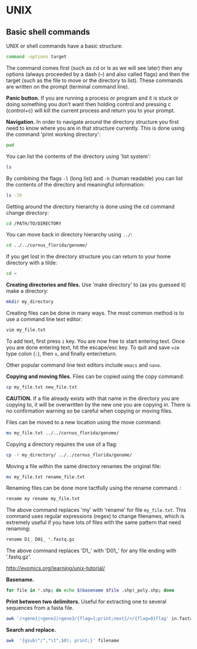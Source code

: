 # UNIX

## Basic shell commands

UNIX or shell commands have a basic structure:

```bash
command -options target
```

The command comes first (such as cd or ls as we will see later) then any options (always proceeded by a dash (–) and also called flags) and then the target (such as the file to move or the directory to list). These commands are written on the prompt (terminal command line).

__Panic button.__ If you are running a process or program and it is stuck or doing something you don’t want then holding control and pressing c (control+c) will kill the current process and return you to your prompt.

__Navigation.__ In order to navigate around the directory structure you first need to know where you are in that structure currently. This is done using the command 'print working directory':

```bash
pwd
```

You can list the contents of the directory using 'list system':

```bash
ls
```

By combining the flags `-l` (long list) and `-h` (human readable) you can list the contents of the directory and meaningful information:

```bash
ls -lh
```

Getting around the directory hierarchy is done using the cd command change directory:

```bash
cd /PATH/TO/DIRECTORY
```

You can move back in directory hierarchy using `../`:

```bash
cd ../../cornus_florida/genome/
```

If you get lost in the directory structure you can return to your home directory with a tilde:

```bash
cd ~
```

__Creating directories and files.__ Use 'make directory' to (as you guessed it) make a directory:

```bash
mkdir my_directory
```

Creating files can be done in many ways. The most common method is to use a command line text editor:

```bash
vim my_file.txt
```

To add text, first press `i` key. You are now free to start entering text. Once you are done entering text, hit the escape/esc key. To quit and save `vim` type colon (`:`), then `x`, and finally enter/return.

Other popular command line text editors include `emacs` and `nano`.

__Copying and moving files.__ Files can be copied using the copy command:

```bash
cp my_file.txt new_file.txt
```

__CAUTION.__ If a file already exists with that name in the directory you are copying to, it will be overwritten by the new one you are copying in. There is no confirmation warning so be careful when copying or moving files.

Files can be moved to a new location using the move command:

```bash
mv my_file.txt ../../cornus_florida/genome/
```

Copying a directory requires the use of a flag:

```bash
cp -r my_directory/ ../../cornus_florida/genome/
```

Moving a file within the same directory renames the original file:

```bash
mv my_file.txt rename_file.txt
```

Renaming files can be done more tactfully using the rename command. :

```bash
rename my rename my_file.txt
```

The above command replaces 'my' with 'rename' for file `my_file.txt`. This command uses regular expressions (regex) to change filenames, which is extremely useful if you have lots of files with the same pattern that need renaming:

```bash
rename D1_ D01_ *.fastq.gz
```

The above command replaces 'D1_' with 'D01_' for any file ending with '.fastq.gz'.

http://evomics.org/learning/unix-tutorial/

__Basename.__

```bash
for file in *.shp; do echo $(basename $file .shp)_poly.shp; done
```

__Print between two delimiters.__ Useful for extracting one to several sequences from a fasta file.

```bash
awk '/>gene1|>gene2|>gene3/{flag=1;print;next}/>/{flag=0}flag' in.fasta > out.fasta
```

__Search and replace.__

```bash
awk  '{gsub("/","\t",$0); print;}' filename
```
